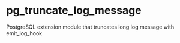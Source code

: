 # pg_truncate_log_message
PostgreSQL extension module that truncates long log message with emit_log_hook
